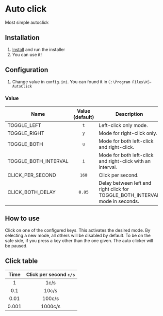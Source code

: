 # Auto click
Most simple autoclick

## Installation
1. [Install](https://github.com/kerogs/autoclick/releases/latest) and run the installer
2. You can use it!

## Configuration
1. Change value in ``config.ini``. You can found it in ``C:\Program Files\KS-AutoClick``

### Value
|Name|Value (default)|Description|
|-|:-:|-|
|TOGGLE_LEFT|``t``|Left-click only mode.|
|TOGGLE_RIGHT|``y``|Mode for right-click only.|
|TOGGLE_BOTH|``u``|Mode for both left-click and right-click.|
|TOGGLE_BOTH_INTERVAL|``i``|Mode for both left-click and right-click with an interval.|
|CLICK_PER_SECOND|``160``|Click per second.|
|CLICK_BOTH_DELAY|``0.05``|Delay between left and right click for TOGGLE_BOTH_INTERVAL mode in seconds.|


## How to use
Click on one of the configured keys. This activates the desired mode. By selecting a new mode, all others will be disabled by default. To be on the safe side, if you press a key other than the one given. The auto clicker will be paused.

## Click table
|Time|Click per second ``c/s``|
|:-:|:-:|
|1|1c/s|
|0.1|10c/s|
|0.01|100c/s|
|0.001|1000c/s|